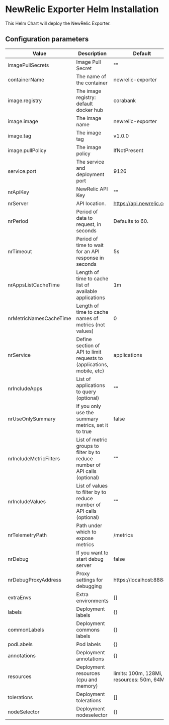 # NewRelic Exporter Helm Installation
This Helm Chart will deploy the NewRelic Exporter.

## Configuration parameters
Value                       | Description                                            | Default
----------------------------|--------------------------------------------------------|-------------------
imagePullSecrets            | Image Pull Secret                                      | ""
containerName               | The name of the container                              | newrelic-exporter
image.registry              | The image registry: default docker hub                 | corabank
image.image                 | The image name                                         | newrelic-exporter
image.tag                   | The image tag                                          | v1.0.0
image.pullPolicy            | The image policy                                       | IfNotPresent
service.port                | The service and deployment port                        | 9126
nrApiKey                    | NewRelic API Key                                       | ""
nrServer                    | API location.                                          | https://api.newrelic.com
nrPeriod                    | Period of data to request, in seconds                  | Defaults to 60.
nrTimeout                   | Period of time to wait for an API response in seconds  | 5s
nrAppsListCacheTime         | Length of time to cache list of available applications | 1m
nrMetricNamesCacheTime      | Length of time to cache names of metrics (not values)  | 0
nrService                   | Define section of API to limit requests to (applications, mobile, etc) | applications
nrIncludeApps               | List of applications to query (optional)               | ""
nrUseOnlySummary            | If you only use the summary metrics, set it to true    | false
nrIncludeMetricFilters      | List of metric groups to filter by to reduce number of API calls (optional) | ""
nrIncludeValues             | List of values to filter by to reduce number of API calls (optional) | ""
nrTelemetryPath             | Path under which to expose metrics                     | /metrics
nrDebug                     | If you want to start debug server                      | false
nrDebugProxyAddress         | Proxy settings for debugging                           | https://localhost:8888
extraEnvs                   | Extra environments                                     | []
labels                      | Deployment labels                                      | {}
commonLabels                | Deployment commons labels                              | {}
podLabels                   | Pod labels                                             | {}
annotations                 | Deployment annotations                                 | {}
resources                   | Deployment resources (cpu and memory)                  | limits: 100m, 128Mi, resources: 50m, 64Mi
tolerations                 | Deployment tolerations                                 | []
nodeSelector                | Deployment nodeselector                                | {}
